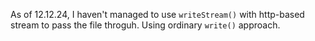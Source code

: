 As of 12.12.24, I haven't managed to use `writeStream()` with http-based stream to pass the file throguh. Using ordinary `write()` approach.


